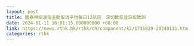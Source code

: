 ```yaml
---
layout: post
title: 國泰林紹波指主動取消平均每日12航班　深切歉意並汲取教訓
date: 2024-01-11 16:01:15.000000000 +08:00
link: https://news.rthk.hk/rthk/ch/component/k2/1735829-20240111.htm
categories: rthk
---
```



